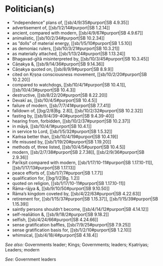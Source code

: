 # Politician(s)



* ”independence” plans of, [[sb/4/9/35#purport|SB 4.9.35]]
* advertisement of, [[sb/1/2/14#purport|SB 1.2.14]]
* ancient, compared with modern, [[sb/4/9/67#purport|SB 4.9.67]]
* animalistic, [[sb/10/2/34#purport|SB 10.2.34]]
* as ”dolls” of material energy, [[sb/1/5/10#purport|SB 1.5.10]]
* as demoniac rulers, [[sb/10/3/21#purport|SB 10.3.21]]
* as materially attached, [[sb/1/13/24#purport|SB 1.13.24]]
* Bhagavad-gītā misinterpreted by, [[sb/10/3/45#purport|SB 10.3.45]]
* Cāṇakya &, [[sb/9/14/36#purport|SB 9.14.36]]
* Cāṇakya quoted on, [[sb/8/9/9#purport|SB 8.9.9]]
* cited on Kṛṣṇa consciousness movement, [[sb/10/2/20#purport|SB 10.2.20]]
* compared to watchdogs, [[sb/10/4/1#purport|SB 10.4.1]], [[sb/10/4/3#purport|SB 10.4.3]]
* destructive, [[sb/8/22/20#purport|SB 8.22.20]]
* Devakī as, [[sb/10/4/5#purport|SB 10.4.5]]
* failure of modern, [[sb/7/7/41#purport|SB 7.7.41]]
* falldown of, [[bg/2/8|Bg. 2.8]], [[sb/10/2/32#purport|SB 10.2.32]]
* fasting by, [[sb/9/4/39-40#purport|SB 9.4.39-40]]
* hearing from, forbidden, [[sb/10/2/37#purport|SB 10.2.37]]
* in māyā, [[sb/10/4/1#purport|SB 10.4.1]]
* in service to Lord, [[sb/1/5/32#purport|SB 1.5.32]]
* Kaṁsa better than, [[sb/10/4/19#purport|SB 10.4.19]]
* life misused by, [[sb/1/19/20#purport|SB 1.19.20]]
* methods of, three listed, [[sb/10/4/5#purport|SB 10.4.5]]
* modern, [[sb/2/7/38#purport|SB 2.7.38]], [[sb/2/9/36#purport|SB 2.9.36]]
* Parīkṣit compared with modern, [[sb/1/17/10-11#purport|SB 1.17.10-11]], [[sb/1/17/13#purport|SB 1.17.13]]
* peace efforts of, [[sb/1/7/7#purport|SB 1.7.7]]
* qualification for, [[bg/1/2|Bg. 1.2]]
* quoted on religion, [[sb/1/17/10-11#purport|SB 1.17.10-11]]
* Rāma-rājya &, [[sb/9/10/50#purport|SB 9.10.50]]
* Rāma’s kingdom coveted by, [[sb/4/22/63#purport|SB 4.22.63]]
* retirement for, [[sb/1/15/37#purport|SB 1.15.37]], [[sb/1/15/39#purport|SB 1.15.39]]
* saintly persons shouldn’t become, [[sb/4/14/12#purport|SB 4.14.12]]
* self-realiātion &, [[sb/9/18/2#purport|SB 9.18.2]]
* selfish, [[sb/4/24/66#purport|SB 4.24.66]]
* sense gratification baffles, [[sb/7/9/25#purport|SB 7.9.25]]
* sense gratification basis for, [[sb/1/2/10#purport|SB 1.2.10]]
* whimsical, [[sb/4/18/4#purport|SB 4.18.4]]

*See also:* Governments leader; Kings; Governments; leaders; Kṣatriyas; Leaders; modern

*See:* Government leaders
